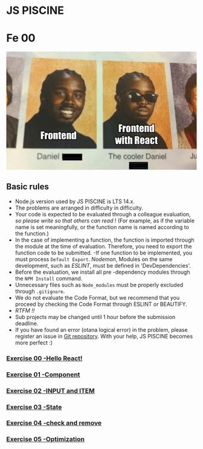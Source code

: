 # JS PISCINE

# Fe 00

![test](images/react.png)

## Basic rules

* Node.js version used by JS PISCINE is LTS 14.x.
* The problems are arranged in difficulty in difficulty.
* Your code is expected to be evaluated through a colleague evaluation, *so please write so that others can read* ! (For example, as if the variable name is set meaningfully, or the function name is named according to the function.)
* In the case of implementing a function, the function is imported through the module at the time of evaluation. Therefore, you need to export the function code to be submitted.
  -If one function to be implemented, you must process `Default Export`.
*Nodemon*,  Modules on the same development, such as *ESLINT*, must be defined in 'DevDependencies'.
* Before the evaluation, we install all pre -dependency modules through the `NPM Install` command.
* Unnecessary files such as `Node_modules` must be properly excluded through `.gitignore`.
* We do not evaluate the Code Format, but we recommend that you proceed by checking the Code Format through ESLINT or BEAUTIFY.
* *RTFM !!*
* Sub projects may be changed until 1 hour before the submission deadline.
* If you have found an error (otana logical error) in the problem, please register an issue in [Git repository](https://github.com/issamelferkh/Piscine_JS). With your help, JS PISCINE becomes more perfect :)

### [Exercise 00 -Hello React!](ex00.md)
### [Exercise 01 -Component](ex01.md)
### [Exercise 02 -INPUT and ITEM](ex02.md)
### [Exercise 03 -State](ex03.md)
### [Exercise 04 -check and remove](ex04.md)
### [Exercise 05 -Optimization](ex05.md)
